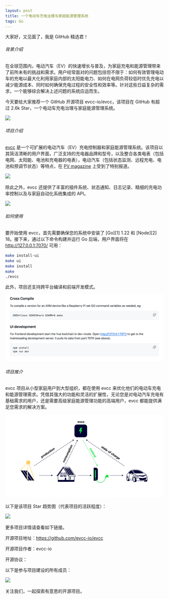 ```yaml
---
layout: post
title: 一个电动车充电治理与家庭能源管理系统
tags: Go
---
```


大家好，又见面了，我是 GitHub 精选君！

###### 背景介绍

在全球范围内，电动汽车（EV）的快速增长与普及，为家庭充电和能源管理带来了前所未有的挑战和需求。用户经常面对的问题包括但不限于：如何有效管理电动车的充电以最大化利用家庭内部的太阳能电力、如何在电网负荷较低时优先充电以减少能源成本、同时如何确保充电过程的安全性和效率等。针对这些日益复杂的需求，一个能够综合解决上述问题的系统应运而生。

今天要给大家推荐一个 GitHub 开源项目 evcc-io/evcc，该项目在 GitHub 有超过 2.6k Star，一个电动车充电治理与家庭能源管理系统。


![](https://raw.githubusercontent.com/evcc-io/evcc/master/docs/logo.png)


###### 项目介绍

[evcc](https://github.com/evcc-io/evcc) 是一个可扩展的电动汽车（EV）充电控制器和家庭能源管理系统。该项目以其简洁清晰的用户界面，广泛支持的充电器品牌和型号，以及整合各类电表（包括电网、太阳能、电池和充电器的电表），电动汽车（包括状态监测、远程充电、电池和预调节状态）等特点，在 [PV magazine](https://www.pv-magazine.de/2021/01/15/selbst-ist-der-groeoenlandhof-wallbox-ladesteuerung-selbst-gebaut/) 上受到了特别报道。

![](https://raw.githubusercontent.com/evcc-io/evcc/master/docs/screenshot.png)

除此之外，evcc 还提供了丰富的插件系统、状态通知、日志记录、精细的充电功率控制以及与家庭自动化系统集成的 API。

![](https://hosted.weblate.org/widgets/evcc/-/evcc/multi-auto.svg)

###### 如何使用

要开始使用 evcc，首先需要确保您的系统中安装了 [Go][1] 1.22 和 [Node][2] 18。接下来，通过以下命令构建并运行 Go 后端，用户界面将在 http://127.0.0.1:7070/ 可用：

```sh
make install-ui
make ui
make install
make
./evcc
```
此外，项目还支持跨平台编译和前端开发模式。

![](https://raw.githubusercontent.com/ZhuPeng/pic/master/images/compress_image-20240504223118181.png)

###### 项目推介

evcc 项目从小型家庭用户到大型组织，都在使用 evcc 来优化他们的电动车充电和能源管理需求。凭借其强大的功能和灵活的扩展性，无论您是对电动汽车充电有基础需求的用户，还是需要高级家庭能源管理功能的高端用户，evcc 都能提供满足您需求的解决方案。

![](https://raw.githubusercontent.com/ZhuPeng/pic/master/images/compress_image-20240504223246193.png)

以下是该项目 Star 趋势图（代表项目的活跃程度）：

![](https://api.star-history.com/svg?repos=evcc-io/evcc&type=Timeline)

更多项目详情请查看如下链接。

开源项目地址：https://github.com/evcc-io/evcc 

开源项目作者：evcc-io

开源协议：

以下是参与项目建设的所有成员：

![](https://contrib.rocks/image?repo=evcc-io/evcc)

关注我们，一起探索有意思的开源项目。

